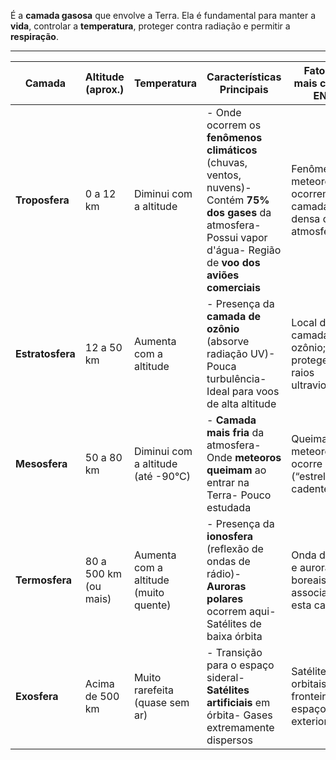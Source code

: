 
É a **camada gasosa** que envolve a Terra. Ela é fundamental para manter a **vida**, controlar a **temperatura**, proteger contra radiação e permitir a **respiração**.

---

|**Camada**|**Altitude (aprox.)**|**Temperatura**|**Características Principais**|**Fatos que mais caem no ENEM**|
|---|---|---|---|---|
|**Troposfera**|0 a 12 km|Diminui com a altitude|- Onde ocorrem os **fenômenos climáticos** (chuvas, ventos, nuvens)- Contém **75% dos gases** da atmosfera- Possui vapor d'água- Região de **voo dos aviões comerciais**|Fenômenos meteorológicos ocorrem aqui; camada mais densa da atmosfera|
|**Estratosfera**|12 a 50 km|Aumenta com a altitude|- Presença da **camada de ozônio** (absorve radiação UV)- Pouca turbulência- Ideal para voos de alta altitude|Local da camada de ozônio; protege contra raios ultravioleta|
|**Mesosfera**|50 a 80 km|Diminui com a altitude (até -90°C)|- **Camada mais fria** da atmosfera- Onde **meteoros queimam** ao entrar na Terra- Pouco estudada|Queima de meteoros ocorre aqui (“estrelas cadentes”)|
|**Termosfera**|80 a 500 km (ou mais)|Aumenta com a altitude (muito quente)|- Presença da **ionosfera** (reflexão de ondas de rádio)- **Auroras polares** ocorrem aqui- Satélites de baixa órbita|Onda de rádio e auroras boreais estão associadas a esta camada|
|**Exosfera**|Acima de 500 km|Muito rarefeita (quase sem ar)|- Transição para o espaço sideral- **Satélites artificiais** em órbita- Gases extremamente dispersos|Satélites orbitais e fronteira com o espaço exterior|